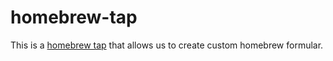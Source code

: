 # homebrew-tap

This is a [homebrew tap](https://docs.brew.sh/Taps) that allows us to create custom homebrew formular.
